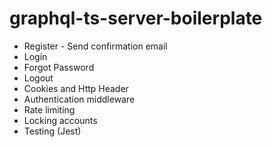 # graphql-ts-server-boilerplate

* Register - Send confirmation email
* Login
* Forgot Password
* Logout  
* Cookies and Http Header
* Authentication middleware
* Rate limiting
* Locking accounts
* Testing (Jest)